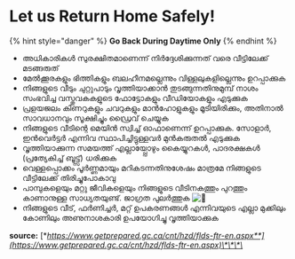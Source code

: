 # Let us Return Home Safely!

{% hint style="danger" %}
**Go Back During Daytime Only**
{% endhint %}

* അധികാരികൾ സുരക്ഷിതമാണെന്ന് നിർദ്ദേശിക്കുന്നത് വരെ വീട്ടിലേക്ക് മടങ്ങരുത്
* മേൽക്കൂരകളും ഭിത്തികളും ബലഹീനമല്ലെന്നും വിള്ളലുകളില്ലെന്നും ഉറപ്പാക്കുക
* നിങ്ങളുടെ വീടും ചുറ്റുപാടും വൃത്തിയാക്കാൻ തുടങ്ങുന്നതിനുമുമ്പ് നാശം സംഭവിച്ച വസ്തുവകകളുടെ ഫോട്ടോകളും വീഡിയോകളും എടുക്കുക
* പ്രളയജലം കിണറുകളും ചവറുകളും മാൻഹോളുകളും മൂടിയിരിക്കും, അതിനാൽ സാവധാനവും സൂക്ഷിച്ചും ഡ്രൈവ് ചെയ്യുക
* നിങ്ങളുടെ വീടിന്റെ മെയിൻ സ്വിച്ച് ഓഫാണെന്ന് ഉറപ്പാക്കുക. സോളാർ, ഇൻവെർട്ടർ എന്നിവ സ്ഥാപിച്ചിട്ടുള്ളവർ മുൻകരുതൽ എടുക്കുക
* വൃത്തിയാക്കുന്ന സമയത്ത് എല്ലായ്പ്പോഴും കൈയ്യുറകൾ, പാദരക്ഷകൾ \(പ്രത്യേകിച്ച് ബൂട്ട്സ്\) ധരിക്കുക
* വെള്ളപ്പൊക്കം പൂർണ്ണമായും മറികടന്നതിനുശേഷം മാത്രമേ നിങ്ങളുടെ വീട്ടിലേക്ക് തിരിച്ചുപോകാവു
* പാമ്പുകളെയും മറ്റു ജീവികളെയും നിങ്ങളുടെ വീടിനകത്തും പുറത്തും കാണാനുള്ള സാധ്യതയുണ്ട്. ജാഗ്രത പുലർത്തുക ![&#x1F40D;](https://static.xx.fbcdn.net/images/emoji.php/v9/f1f/2/16/1f40d.png)
* നിങ്ങളുടെ വീട്, ഫർണിച്ചർ, മറ്റ് ഉപകരണങ്ങൾ എന്നിവയുടെ എല്ലാ മുക്കിലും കോണിലും അണുനാശകാരി ഉപയോഗിച്ചു വൃത്തിയാക്കുക

**source:** [**https://www.getprepared.gc.ca/cnt/hzd/flds-ftr-en.aspx**](https://www.getprepared.gc.ca/cnt/hzd/flds-ftr-en.aspx)\*\*\*\*
